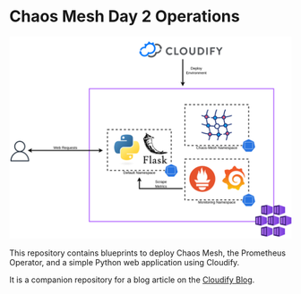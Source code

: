 # Chaos Mesh Day 2 Operations

![Topology Diagram](topology.png)

This repository contains blueprints to deploy Chaos Mesh, the Prometheus Operator, and a simple Python web application using Cloudify.

It is a companion repository for a blog article on the [Cloudify Blog](https://cloudify.co/blog).
